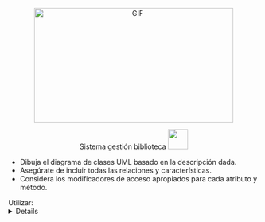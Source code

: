<div align="center">
<p><img src="https://acegif.com/wp-content/gif/outerspace-51.gif" alt="GIF" width="400" height="230"></p><p><a 

<summary>Sistema gestión biblioteca <img src="https://cbsnews1.cbsistatic.com/hub/i/2017/10/17/b34c14c8-750e-4afa-838d-ba9da0a3b042/171016-nasa-gravitational-waves-article.gif" width="40px"></summary>

<div align="left">

- Dibuja el diagrama de clases UML basado en la descripción dada.
- Asegúrate de incluir todas las relaciones y características.
- Considera los modificadores de acceso apropiados para cada atributo y método.
</summary>Utilizar:</summary>
<details>
</summary>Clases, clases abstractas, interfaces
</summary>Atributos,  métodos para las clases
</summary>Asociaciones, agregaciones, composiciones, realizaciones, dependencias, herencias
</summary>Incluir -atributos y/o metodos estáticos
</summary>Implementar en java

